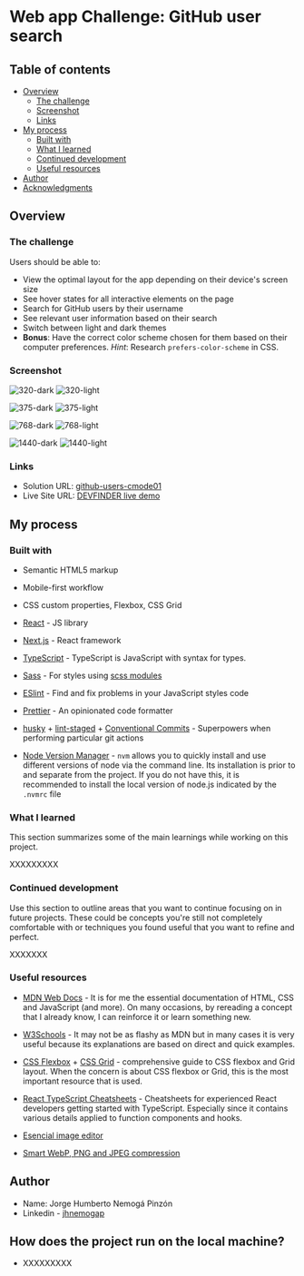 # Web app Challenge: GitHub user search

## Table of contents

- [Overview](#overview)
  - [The challenge](#the-challenge)
  - [Screenshot](#screenshot)
  - [Links](#links)
- [My process](#my-process)
  - [Built with](#built-with)
  - [What I learned](#what-i-learned)
  - [Continued development](#continued-development)
  - [Useful resources](#useful-resources)
- [Author](#author)
- [Acknowledgments](#acknowledgments)

## Overview

### The challenge

Users should be able to:

- View the optimal layout for the app depending on their device's screen size
- See hover states for all interactive elements on the page
- Search for GitHub users by their username
- See relevant user information based on their search
- Switch between light and dark themes
- **Bonus**: Have the correct color scheme chosen for them based on their computer 
preferences. _Hint_: Research `prefers-color-scheme` in CSS.

### Screenshot

![320-dark](./public/screenshot_dark_320.png)
![320-light](./public/screenshot_light_320.png)

![375-dark](./public/screenshot_dark_375.png)
![375-light](./public/screenshot_light_375.png)

![768-dark](./public/screenshot_dark_768.png)
![768-light](./public/screenshot_light_768.png)

![1440-dark](./public/screenshot_dark_1440.png)
![1440-light](./public/screenshot_light_1440.png)

### Links

- Solution URL: [github-users-cmode01](https://github.com/jhnemogap/github-users-cmode01)
- Live Site URL: [DEVFINDER live demo](https://github-users-cmode01.vercel.app/)

## My process

### Built with

- Semantic HTML5 markup
- Mobile-first workflow
- CSS custom properties, Flexbox, CSS Grid
- [React](https://reactjs.org/) - JS library
- [Next.js](https://nextjs.org/) - React framework
- [TypeScript](https://www.typescriptlang.org/docs/handbook/react.html) - 
TypeScript is JavaScript with syntax for types.

- [Sass](https://sass-lang.com/) - For styles using 
[scss modules](https://nextjs.org/docs/basic-features/built-in-css-support#adding-component-level-css)

- [ESlint](https://eslint.org/) - Find and fix problems in your JavaScript styles code

- [Prettier](https://prettier.io/) - An opinionated code formatter

- [husky](https://www.npmjs.com/package/husky) +
[lint-staged](https://github.com/okonet/lint-staged) +
[Conventional Commits](https://www.conventionalcommits.org/en/v1.0.0/) - 
Superpowers when performing particular git actions

- [Node Version Manager](https://github.com/nvm-sh/nvm) - `nvm` allows you to quickly 
install and use different versions of node via the command line. Its installation 
is prior to and separate from the project. If you do not have this, it is recommended 
to install the local version of node.js indicated by the `.nvmrc` file


### What I learned

This section summarizes some of the main learnings while working on this project.

XXXXXXXXX

### Continued development

Use this section to outline areas that you want to continue focusing on in future 
projects. These could be concepts you're still not completely comfortable with 
or techniques you found useful that you want to refine and perfect.

XXXXXXX


### Useful resources

- [MDN Web Docs](https://developer.mozilla.org/en-US/) - It is for me the essential 
documentation of HTML, CSS and JavaScript (and more). On many occasions, by rereading a 
concept that I already know, I can reinforce it or learn something new.

- [W3Schools](https://www.w3schools.com/) - It may not be as flashy as MDN but in many 
cases it is very useful because its explanations are based on direct and quick examples.

- [CSS Flexbox](https://css-tricks.com/snippets/css/a-guide-to-flexbox/) +
[CSS Grid](https://css-tricks.com/snippets/css/complete-guide-grid/) - 
comprehensive guide to CSS flexbox and Grid layout. 
When the concern is about CSS flexbox or Grid, this is the most important resource that is used. 

- [React TypeScript Cheatsheets](https://react-typescript-cheatsheet.netlify.app/) -
Cheatsheets for experienced React developers getting started with TypeScript.
Especially since it contains various details applied to function components and hooks.

- [Esencial image editor](https://ezgif.com/)
- [Smart WebP, PNG and JPEG compression](https://tinypng.com/)

## Author

- Name: Jorge Humberto Nemogá Pinzón
- Linkedin - [jhnemogap](https://www.linkedin.com/in/jhnemogap)

## How does the project run on the local machine?

- XXXXXXXXX
